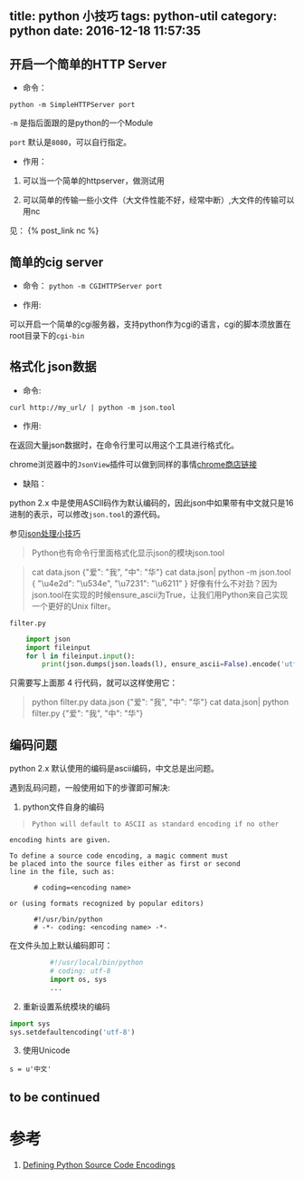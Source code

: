 title: python 小技巧
tags: python-util
category: python
date: 2016-12-18 11:57:35
---


## 开启一个简单的HTTP Server

- 命令：

`python -m SimpleHTTPServer port`

`-m` 是指后面跟的是python的一个Module

`port` 默认是`8080`，可以自行指定。

- 作用：

1. 可以当一个简单的httpserver，做测试用

2. 可以简单的传输一些小文件（大文件性能不好，经常中断）,大文件的传输可以用nc

见： {% post_link nc %}

## 简单的cig server

- 命令：
`python -m CGIHTTPServer port`

- 作用:

可以开启一个简单的cgi服务器，支持python作为cgi的语言，cgi的脚本须放置在root目录下的`cgi-bin`

## 格式化 json数据

- 命令:

`curl http://my_url/ | python -m json.tool`

- 作用:

在返回大量json数据时，在命令行里可以用这个工具进行格式化。

chrome浏览器中的`JsonView`插件可以做到同样的事情[chrome商店链接](https://chrome.google.com/webstore/detail/json-viewer/aimiinbnnkboelefkjlenlgimcabobli?utm_source=chrome-ntp-icon)

- 缺陷：

python 2.x 中是使用ASCII码作为默认编码的，因此json中如果带有中文就只是16进制的表示，可以修改`json.tool`的源代码。

参见[json处理小技巧](http://axiaoxin.com/article/77/)

> Python也有命令行里面格式化显示json的模块json.tool

> cat data.json
{"爱": "我", "中": "华"}
> cat data.json| python -m json.tool
{
    "\u4e2d": "\u534e",
    "\u7231": "\u6211"
}
好像有什么不对劲？因为json.tool在实现的时候ensure_ascii为True，让我们用Python来自己实现一个更好的Unix filter。

`filter.py`

```python
    import json
    import fileinput
    for l in fileinput.input():
        print(json.dumps(json.loads(l), ensure_ascii=False).encode('utf-8'))
```
只需要写上面那 4 行代码，就可以这样使用它：

> python filter.py data.json
{"爱": "我", "中": "华"}
> cat data.json| python filter.py
{"爱": "我", "中": "华"}

## 编码问题

python 2.x 默认使用的编码是ascii编码，中文总是出问题。

遇到乱码问题，一般使用如下的步骤即可解决:

1. python文件自身的编码

>     Python will default to ASCII as standard encoding if no other
    encoding hints are given.

    To define a source code encoding, a magic comment must
    be placed into the source files either as first or second
    line in the file, such as:

          # coding=<encoding name>

    or (using formats recognized by popular editors)

          #!/usr/bin/python
          # -*- coding: <encoding name> -*-

在文件头加上默认编码即可：

```python
          #!/usr/local/bin/python
          # coding: utf-8
          import os, sys
          ...
```

2. 重新设置系统模块的编码

```python
import sys
sys.setdefaultencoding('utf-8')
```

3. 使用Unicode

`s = u'中文'` 

## to be continued


# 参考

1. [Defining Python Source Code Encodings](https://www.python.org/dev/peps/pep-0263/)